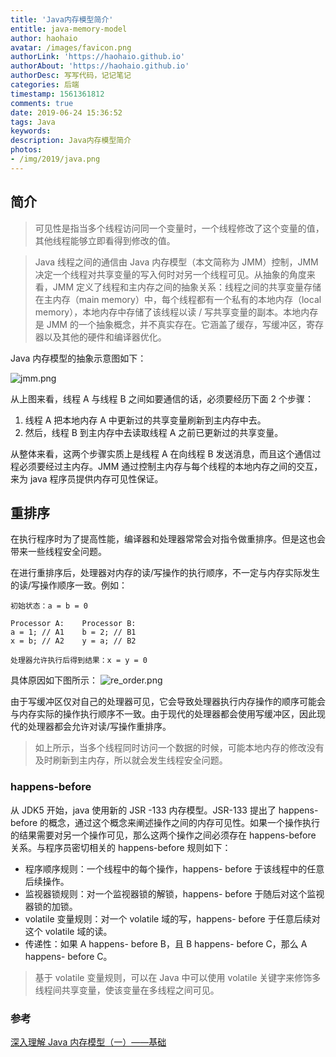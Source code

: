 ```yaml
---
title: 'Java内存模型简介'
entitle: java-memory-model
author: haohaio
avatar: /images/favicon.png
authorLink: 'https://haohaio.github.io'
authorAbout: 'https://haohaio.github.io'
authorDesc: 写写代码，记记笔记
categories: 后端
timestamp: 1561361812
comments: true
date: 2019-06-24 15:36:52
tags: Java
keywords:
description: Java内存模型简介
photos: 
- /img/2019/java.png
---
```


## 简介

> 可见性是指当多个线程访问同一个变量时，一个线程修改了这个变量的值，其他线程能够立即看得到修改的值。

> Java 线程之间的通信由 Java 内存模型（本文简称为 JMM）控制，JMM 决定一个线程对共享变量的写入何时对另一个线程可见。从抽象的角度来看，JMM 定义了线程和主内存之间的抽象关系：线程之间的共享变量存储在主内存（main memory）中，每个线程都有一个私有的本地内存（local memory），本地内存中存储了该线程以读 / 写共享变量的副本。本地内存是 JMM 的一个抽象概念，并不真实存在。它涵盖了缓存，写缓冲区，寄存器以及其他的硬件和编译器优化。

Java 内存模型的抽象示意图如下：

![jmm.png](https://upload-images.jianshu.io/upload_images/1692994-42601b49e7a7034a.png?imageMogr2/auto-orient/strip%7CimageView2/2/w/1240)

从上图来看，线程 A 与线程 B 之间如要通信的话，必须要经历下面 2 个步骤：

1. 线程 A 把本地内存 A 中更新过的共享变量刷新到主内存中去。
2. 然后，线程 B 到主内存中去读取线程 A 之前已更新过的共享变量。

从整体来看，这两个步骤实质上是线程 A 在向线程 B 发送消息，而且这个通信过程必须要经过主内存。JMM 通过控制主内存与每个线程的本地内存之间的交互，来为 java 程序员提供内存可见性保证。

## 重排序

在执行程序时为了提高性能，编译器和处理器常常会对指令做重排序。但是这也会带来一些线程安全问题。

在进行重排序后，处理器对内存的读/写操作的执行顺序，不一定与内存实际发生的读/写操作顺序一致。例如：

```code
初始状态：a = b = 0

Processor A:    Processor B:
a = 1; // A1    b = 2; // B1
x = b; // A2    y = a; // B2

处理器允许执行后得到结果：x = y = 0
```

具体原因如下图所示：
![re_order.png](https://upload-images.jianshu.io/upload_images/1692994-a509278c29a15b6e.png?imageMogr2/auto-orient/strip%7CimageView2/2/w/1240)

由于写缓冲区仅对自己的处理器可见，它会导致处理器执行内存操作的顺序可能会与内存实际的操作执行顺序不一致。由于现代的处理器都会使用写缓冲区，因此现代的处理器都会允许对读/写操作重排序。

> 如上所示，当多个线程同时访问一个数据的时候，可能本地内存的修改没有及时刷新到主内存，所以就会发生线程安全问题。

### happens-before

从 JDK5 开始，java 使用新的 JSR -133 内存模型。JSR-133 提出了 happens-before 的概念，通过这个概念来阐述操作之间的内存可见性。如果一个操作执行的结果需要对另一个操作可见，那么这两个操作之间必须存在 happens-before 关系。与程序员密切相关的 happens-before 规则如下：

- 程序顺序规则：一个线程中的每个操作，happens- before 于该线程中的任意后续操作。
- 监视器锁规则：对一个监视器锁的解锁，happens- before 于随后对这个监视器锁的加锁。
- volatile 变量规则：对一个 volatile 域的写，happens- before 于任意后续对这个 volatile 域的读。
- 传递性：如果 A happens- before B，且 B happens- before C，那么 A happens- before C。

> 基于 volatile 变量规则，可以在 Java 中可以使用 volatile 关键字来修饰多线程间共享变量，使该变量在多线程之间可见。

### 参考

[深入理解 Java 内存模型（一）——基础](https://www.infoq.cn/article/java-memory-model-1/)
